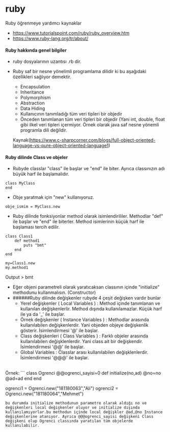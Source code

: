 # ruby

Ruby öğrenmeye yardımcı kaynaklar
- https://www.tutorialspoint.com/ruby/ruby_overview.htm
- https://www.ruby-lang.org/tr/about/

#### Ruby hakkında genel bilgiler
- ruby dosyalarının uzantısı .rb dir.
- Ruby saf bir nesne yönelimli programlama dilidir ki bu aşağıdaki özellikleri sağlıyor demektir.
  - Encapsulation
  - Inheritance
  - Polymorphism
  - Abstraction
  - Data Hiding
  - Kullanıcının tanımladığı tüm veri tipleri bir objedir
  - Önceden tanımlanan tüm veri tipleri bir objedir
  (Yani int, double, float gibi ilkel veri tipleri içermiyor. Örnek olarak java saf nesne yönemli programla dili değildir.
   
  Kaynak(https://www.c-sharpcorner.com/blogs/full-object-oriented-language-vs-pure-object-oriented-language1)

#### Ruby dilinde Class ve objeler
- Rubyde classlar "class" ile başlar ve "end" ile biter. Ayrıca classınızın adı büyük harf ile başlamalıdır.
```
class MyClass
end
```
- Obje yaratmak için "new" kullanıyoruz.
```
obje_ismim = MyClass.new 
```
- Ruby dilinde fonksiyonlar method olarak isimlendirililer. Methodlar "def" ile başlar ve "end" ile biterler. Method isimlerinin küçük harf ile başlaması tercih edilir.
```
class Class1 
    def method1
        puts "bmt"    
    end
end

my=Class1.new
my.method1
```
Output > bmt
- Eğer objeni parametreli olarak yaratıcaksan classının içinde "initialize" methodunu kullanmalısın. (Constructor) 
- ######Ruby dilinde değişkenler 
  rubyde 4 çeşit değişken vardır bunlar
  - Yerel değişkenler ( Local Variables ) : Method içinde tanımlanan ve kullanılan değişkenlerlir. Method dışında kullanılamazlar. Küçük harf ile ya da '_' ile başlar.
  - Örnek değişkenler ( Instance Variables ) : Methodlar arasında kullanılabilen değişkenlerdir. Yani objeden objeye değişkenlik gösterir. İsimlendirmesi '@' ile başlar.
  - Class değişkenleri ( Class Variables ) : Farklı objeler arasında kullanılabilen değişklenlerdir. Yani class ait bir değişkendir. İsimlendirmesi '@@' ile başlar.
  - Global Variables : Classlar arası kullanılabilen değişklenlerdir. İsimlendirmesi '@@@' ile başlar.
  
<br />
Örnek:
```
class Ogrenci
    @@ogrenci_sayisi=0
    def initialize(no,ad)
        @no=no
        @ad=ad
    end
end

ogrenci1 = Ogrenci.new("181180063","Ali")
ogrenci2 = Ogrenci.new("181180064","Mehmet")
```
bu durumda initialize methodunun parametre olarak aldığı no ve değişkenleri local değişkenler oluyor ve initialize dışında kullanılamıyorlar.bu methodun içinde local değişkler @ad,@no Instance değişkenlerine atanıyor. Ayrıca @@@ogrenci_sayisi değişkeni Class değişkeni olup Ogrenci classında yaratılan tüm objelerde kullanılabilir.
